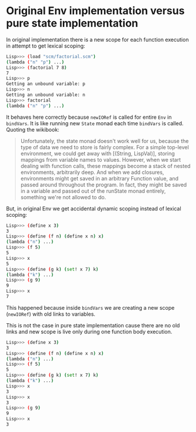 # Original Env implementation versus pure state implementation

In original implementation there is a new scope for each function execution in attempt to get lexical scoping:

```bash
Lisp>>> (load "scm/factorial.scm")
(lambda ("n" "p") ...)
Lisp>>> (factorial 7 8)
7
Lisp>>> p
Getting an unbound variable: p
Lisp>>> n
Getting an unbound variable: n
Lisp>>> factorial
(lambda ("n" "p") ...)
```

It behaves here correctly because `newIORef` is called for entire `Env` in `bindVars`.
It is like running new `State` monad each time `bindVars` is called.
Quoting the wikibook:
> Unfortunately, the state monad doesn't work well for us, because the type of data we need to store is fairly complex. For a simple top-level environment, we could get away with [(String, LispVal)], storing mappings from variable names to values. However, when we start dealing with function calls, these mappings become a stack of nested environments, arbitrarily deep. And when we add closures, environments might get saved in an arbitrary Function value, and passed around throughout the program. In fact, they might be saved in a variable and passed out of the runState monad entirely, something we're not allowed to do.

But, in original Env we get accidental dynamic scoping instead of lexical scoping:

```bash
Lisp>>> (define x 3)
3
Lisp>>> (define (f n) (define x n) x)
(lambda ("n") ...)
Lisp>>> (f 5)
5
Lisp>>> x
5
Lisp>>> (define (g k) (set! x 7) k)
(lambda ("k") ...)
Lisp>>> (g 9)
9
Lisp>>> x
7
```

This happened because inside `bindVars` we are creating a new scope (`newIORef`) with old links to variables.

This is not the case in pure state implementation cause there are no old links and new scope is live only during one function body execution.

```bash
Lisp>>> (define x 3)
3
Lisp>>> (define (f n) (define x n) x)
(lambda ("n") ...)
Lisp>>> (f 5)
5
Lisp>>> (define (g k) (set! x 7) k)
(lambda ("k") ...)
Lisp>>> x
3
Lisp>>> x
3
Lisp>>> (g 9)
9
Lisp>>> x
3
```

